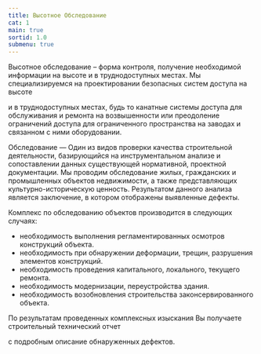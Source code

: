 ```yaml
---
title: Высотное Обследование
cat: 1
main: true
sortid: 1.0
submenu: true
---
```


Высотное обследование – форма контроля, получение необходимой информации на высоте и в труднодоступных местах. 
Мы специализируемся на проектировании безопасных систем доступа на высоте 

и в труднодоступных местах, будь то канатные системы доступа для обслуживания и ремонта на возвышенности или преодоление ограничений доступа для ограниченного пространства на заводах и связанном с ними оборудовании.
 
Обследование — Один из видов проверки качества строительной деятельности, базирующийся на инструментальном анализе и сопоставлении данных существующей нормативной, проектной документации. 
Мы проводим обследование жилых, гражданских и промышленных объектов недвижимости, а также представляющих культурно-историческую ценность.
Результатом данного анализа является заключение, в котором отображены выявленные дефекты.

Комплекс по обследованию объектов производится в следующих случаях:
- необходимость выполнения регламентированных осмотров конструкций объекта.
- необходимость при обнаружении деформации, трещин, разрушения элементов конструкций.
- необходимость проведения капитального, локального, текущего ремонта.
- необходимость модернизации, переустройства здания.
- необходимость возобновления строительства законсервированного объекта.



По результатам проведенных комплексных изыскания Вы получаете строительный технический отчет 
<!-- {% link 1.4_Tech_conclus.md %} --> 
с подробным описание обнаруженных дефектов.